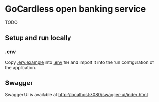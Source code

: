 # GoCardless open banking service

TODO

## Setup and run locally

### .env

Copy [.env.example](.env.example) into [.env](.env) file and import it into the run configuration of the application.

## Swagger

Swagger UI is available at [http://localhost:8080/swagger-ui/index.html](http://localhost:8080/swagger-ui/index.html)
